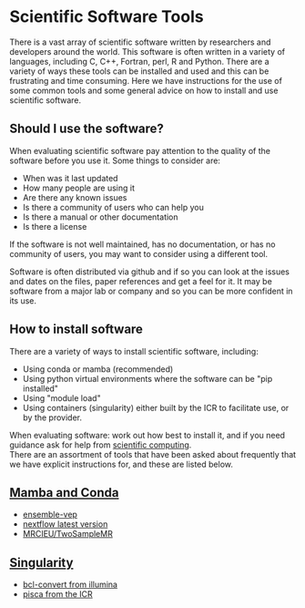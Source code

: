 # Scientific Software Tools

There is a vast array of scientific software written by researchers and developers around the world. 
This software is often written in a variety of languages, including C, C++, Fortran, perl, R and Python. 
There are a variety of ways these tools can be installed and used and this can be frustrating and time consuming. Here we have instructions for the use of some common tools and some general advice on how to install and use scientific software.

## Should I use the software?
When evaluating scientific software pay attention to the quality of the software before you use it.  Some things to consider are:
- When was it last updated  
- How many people are using it  
- Are there any known issues  
- Is there a community of users who can help you  
- Is there a manual or other documentation  
- Is there a license  

If the software is not well maintained, has no documentation, or has no community of users, you may want to consider using a different tool.

Software is often distributed via github and if so you can look at the issues and dates on the files, paper references and get a feel for it. It may be software from a major lab or company and so you can be more confident in its use.


## How to install software
There are a variety of ways to install scientific software, including:  
- Using conda or mamba (recommended)  
- Using python virtual environments where the software can be "pip installed"  
- Using "module load"  
- Using containers (singularity) either built by the ICR to facilitate use, or by the provider.  

When evaluating software: work out how best to install it, and if you need guidance ask for help from [scientific computing](mainto:schelpdesk).  
There are an assortment of tools that have been asked about frequently that we have explicit instructions for, and these are listed below.

## [Mamba and Conda](mamba-tools.md)
- [ensemble-vep](mamba-tools.md#ensemble-vep)
- [nextflow latest version](mamba-tools.md#nextflow-latest-version)
- [MRCIEU/TwoSampleMR](mamba-tools.md#mrcieutwosamplemr)

## [Singularity](container-tools.md)
- [bcl-convert from illumina](container-tools.md#bcl-convert-from-illumina)
- [pisca from the ICR](container-tools.md#pisca-from-the-icr)






